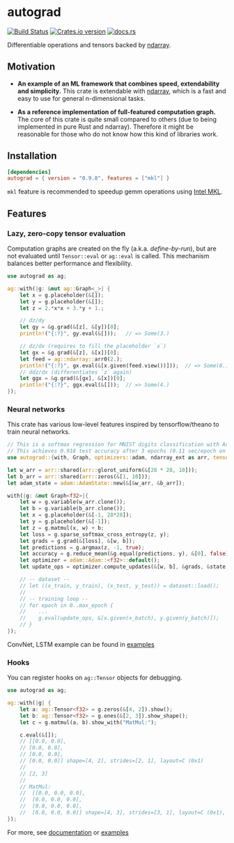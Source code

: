 # autograd

[![Build Status](https://travis-ci.org/raskr/rust-autograd.svg?branch=master)](https://travis-ci.org/raskr/rust-autograd)
[![Crates.io version](http://meritbadge.herokuapp.com/autograd)](https://crates.io/crates/autograd)
[![docs.rs](https://docs.rs/autograd/badge.svg)](https://docs.rs/autograd/)

Differentiable operations and tensors backed by [ndarray](https://github.com/rust-ndarray/ndarray).

## Motivation
- **An example of an ML framework that combines speed, extendability and simplicity.**
This crate is extendable with [ndarray](https://github.com/rust-ndarray/ndarray), which is a fast and easy to use for general n-dimensional tasks.

- **As a reference implementation of full-featured computation graph.**
The core of this crate is quite small compared to others (due to being implemented in pure Rust and ndarray).
Therefore it might be reasonable for those who do not know how this kind of libraries work.

## Installation
``` toml
[dependencies]
autograd = { version = "0.9.8", features = ["mkl"] }
```
`mkl` feature is recommended to speedup gemm operations using [Intel MKL](https://software.intel.com/en-us/mkl).

## Features
### Lazy, zero-copy tensor evaluation
Computation graphs are created on the fly (a.k.a. *define-by-run*), but are not evaluated until `Tensor::eval` or `ag::eval` is called.
This mechanism balances better performance and flexibility.
 ```rust
 use autograd as ag;

 ag::with(|g: &mut ag::Graph<_>| {
     let x = g.placeholder(&[]);
     let y = g.placeholder(&[]);
     let z = 2.*x*x + 3.*y + 1.;

     // dz/dy
     let gy = &g.grad(&[z], &[y])[0];
     println!("{:?}", gy.eval(&[]));   // => Some(3.)

     // dz/dx (requires to fill the placeholder `x`)
     let gx = &g.grad(&[z], &[x])[0];
     let feed = ag::ndarray::arr0(2.);
     println!("{:?}", gx.eval(&[x.given(feed.view())]));  // => Some(8.)
     // ddz/dx (differentiates `z` again)
     let ggx = &g.grad(&[gx], &[x])[0];
     println!("{:?}", ggx.eval(&[]));  // => Some(4.)
 });
 ```

 ### Neural networks
 This crate has various low-level features inspired by tensorflow/theano to train neural networks.
 ```rust
 // This is a softmax regression for MNIST digits classification with Adam.
 // This achieves 0.918 test accuracy after 3 epochs (0.11 sec/epoch on 2.7GHz Intel Core i5).
 use autograd::{with, Graph, optimizers::adam, ndarray_ext as arr, tensor::Variable};

 let w_arr = arr::shared(arr::glorot_uniform(&[28 * 28, 10]));
 let b_arr = arr::shared(arr::zeros(&[1, 10]));
 let adam_state = adam::AdamState::new(&[&w_arr, &b_arr]);

 with(|g: &mut Graph<f32>|{
     let w = g.variable(w_arr.clone());
     let b = g.variable(b_arr.clone());
     let x = g.placeholder(&[-1, 28*28]);
     let y = g.placeholder(&[-1]);
     let z = g.matmul(x, w) + b;
     let loss = g.sparse_softmax_cross_entropy(z, y);
     let grads = g.grad(&[loss], &[w, b]);
     let predictions = g.argmax(z, -1, true);
     let accuracy = g.reduce_mean(&g.equal(predictions, y), &[0], false);
     let optimizer = adam::Adam::<f32>::default();
     let update_ops = optimizer.compute_updates(&[w, b], &grads, &state, g);

     // -- dataset --
     // let ((x_train, y_train), (x_test, y_test)) = dataset::load();
     //
     // -- training loop --
     // for epoch in 0..max_epoch {
     //    ...
     //    g.eval(update_ops, &[x.given(x_batch), y.given(y_batch)]);
     // }
 });
 ```

 ConvNet, LSTM example can be found in [examples](https://github.com/raskr/rust-autograd/tree/master/examples)

 ### Hooks
 You can register hooks on `ag::Tensor` objects for debugging.
 ```rust
 use autograd as ag;

 ag::with(|g| {
     let a: ag::Tensor<f32> = g.zeros(&[4, 2]).show();
     let b: ag::Tensor<f32> = g.ones(&[2, 3]).show_shape();
     let c = g.matmul(a, b).show_with("MatMul:");

     c.eval(&[]);
     // [[0.0, 0.0],
     // [0.0, 0.0],
     // [0.0, 0.0],
     // [0.0, 0.0]] shape=[4, 2], strides=[2, 1], layout=C (0x1)
     //
     // [2, 3]
     //
     // MatMul:
     //  [[0.0, 0.0, 0.0],
     //  [0.0, 0.0, 0.0],
     //  [0.0, 0.0, 0.0],
     //  [0.0, 0.0, 0.0]] shape=[4, 3], strides=[3, 1], layout=C (0x1), dynamic ndim=2
 });
 ```

For more, see [documentation](https://docs.rs/autograd/) or
[examples](https://github.com/raskr/rust-autograd/tree/master/examples)
